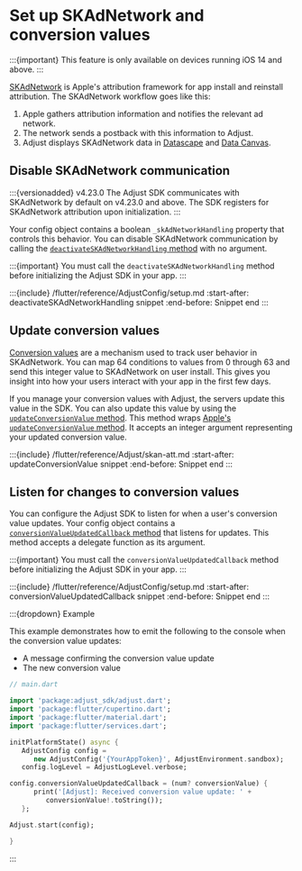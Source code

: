 # Set up SKAdNetwork and conversion values

:::{important}
This feature is only available on devices running iOS 14 and above.
:::

[SKAdNetwork](https://help.adjust.com/en/article/skadnetwork) is Apple's attribution framework for app install and reinstall attribution. The SKAdNetwork workflow goes like this:

1. Apple gathers attribution information and notifies the relevant ad network.
2. The network sends a postback with this information to Adjust.
3. Adjust displays SKAdNetwork data in [Datascape](https://help.adjust.com/en/article/datascape) and [Data Canvas](https://help.adjust.com/en/article/data-canvas).

## Disable SKAdNetwork communication

:::{versionadded} v4.23.0
The Adjust SDK communicates with SKAdNetwork by default on v4.23.0 and above. The SDK registers for SKAdNetwork attribution upon initialization.
:::

Your config object contains a boolean `_skAdNetworkHandling` property that controls this behavior. You can disable SKAdNetwork communication by calling the [`deactivateSKAdNetworkHandling` method](#flutter-deactivateskadnetworkhandling-invocation) with no argument.

:::{important}
You must call the `deactivateSKAdNetworkHandling` method before initializing the Adjust SDK in your app.
:::

:::{include} /flutter/reference/AdjustConfig/setup.md
:start-after: deactivateSKAdNetworkHandling snippet
:end-before: Snippet end
:::

## Update conversion values

[Conversion values](https://help.adjust.com/en/article/map-conversion-values) are a mechanism used to track user behavior in SKAdNetwork. You can map 64 conditions to values from 0 through 63 and send this integer value to SKAdNetwork on user install. This gives you insight into how your users interact with your app in the first few days.

If you manage your conversion values with Adjust, the servers update this value in the SDK. You can also update this value by using the [`updateConversionValue` method](#flutter-updateconversionvalue-invocation). This method wraps [Apple's `updateConversionValue` method](https://developer.apple.com/documentation/storekit/skadnetwork/3566697-updateconversionvalue). It accepts an integer argument representing your updated conversion value.

:::{include} /flutter/reference/Adjust/skan-att.md
:start-after: updateConversionValue snippet
:end-before: Snippet end
:::

## Listen for changes to conversion values

You can configure the Adjust SDK to listen for when a user's conversion value updates. Your config object contains a [`conversionValueUpdatedCallback` method](#flutter-conversionvalueupdatedcallback-invocation) that listens for updates. This method accepts a delegate function as its argument.

:::{important}
You must call the `conversionValueUpdatedCallback` method before initializing the Adjust SDK in your app.
:::

:::{include} /flutter/reference/AdjustConfig/setup.md
:start-after: conversionValueUpdatedCallback snippet
:end-before: Snippet end
:::

:::{dropdown} Example

This example demonstrates how to emit the following to the console when the conversion value updates:

* A message confirming the conversion value update
* The new conversion value

```dart
// main.dart

import 'package:adjust_sdk/adjust.dart';
import 'package:flutter/cupertino.dart';
import 'package:flutter/material.dart';
import 'package:flutter/services.dart';

initPlatformState() async {
   AdjustConfig config =
      new AdjustConfig('{YourAppToken}', AdjustEnvironment.sandbox);
   config.logLevel = AdjustLogLevel.verbose;

config.conversionValueUpdatedCallback = (num? conversionValue) {
      print('[Adjust]: Received conversion value update: ' +
         conversionValue!.toString());
   };

Adjust.start(config);

}

```
:::
